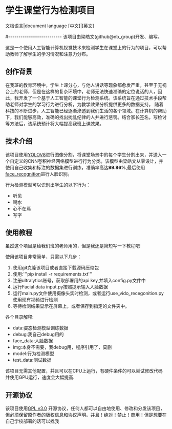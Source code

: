 # 学生课堂行为检测项目

文档语言|document language
[中文]|[[英文](README.md)]

#--------------------------
该项目由梁皓文(github@nb_group)开发、编写。

这是一个使用人工智能计算机视觉技术来检测学生在课堂上的行为的项目，可以帮助教师了解学生的学习情况和注意力分布。

## 创作背景
在我班的教育环境中，学生上课分心，与他人讲话等现象都愈发严重，甚至于无视台上的老师，但是在这样的复杂环境中，老师无法快速准确的定位说话的人，因此，我开发了一个基于人工智能的课堂行为检测系统。该系统旨在通过技术手段帮助老师对学生的学习行为进行分析，为教学效果分析提供更多的数据支持。
随着科技的不断进步，人工智能已经逐渐渗透到我们生活的各个领域。在计算机的帮助下，我们能够高效，准确的找出扰乱纪律的人并进行惩罚。结合家长签名，写检讨等方法后，该系统预计将大幅提高我班上课效果。


## 技术介绍

该项目使用[YOLOV8](https://github.com/ultralytics/ultralytics)进行图像分割，将课堂场景中的每个学生分割出来，并送入一个自定义的CNN卷积神经网络模型进行行为分类。该模型由梁皓文从零设计，并使用自己收集和标注的数据集进行训练，准确率高达**99.86%**,最后使用[face_recognition](https://github.com/ageitgey/face_recognition/)进行人脸识别。

行为检测模型可以识别出学生的以下行为：
- 听见
- 喝水
- 心不在焉
- 写字


## 使用教程

虽然这个项目是给我们班的老师用的，但是我还是简短写一下教程吧

使用该项目非常简单，只需以下几步：

1. 使用git克隆该项目或者直接下载源码压缩包
2. 使用:'''pip install -r requirements.txt'''
3. 注册ultralytics账号，获取部署用的api key,并填入config.py文件中
4. 运行Facial data input.py按照提示输入人脸数据
5. 运行main.py文件使用摄像头实时检测，或者运行use_vido_recegonition.py使用现有视频进行检测
6. 等待检测结果显示在屏幕上，或者保存到指定的文件夹中。

各个目录解释:
 - data:姿态检测模型训练数据
 - debug:我自己debug用的
 - face_data:人脸数据
 - img:本身不需要，我debug用，程序引用了，莫删
 - model:行为检测模型
 - test_data:测试数据

该项目无需其他配置，并且可以在CPU上运行，有硬件条件的可以尝试修改代码并使用GPU运行，速度会大幅提高.

## 开源协议

该项目使用[GPL v3.0](https://github.com/KSXGitHub/GPL-3.0/blob/89c928a17db494bb6f4c4013d77f5bee076d057d/LICENSE)
开源协议，任何人都可以自由地使用、修改和分发该项目，但必须保留原作者的版权信息和协议声明。并且！绝对！禁止！商用！但是想要在自己学校部署的话可以找我
